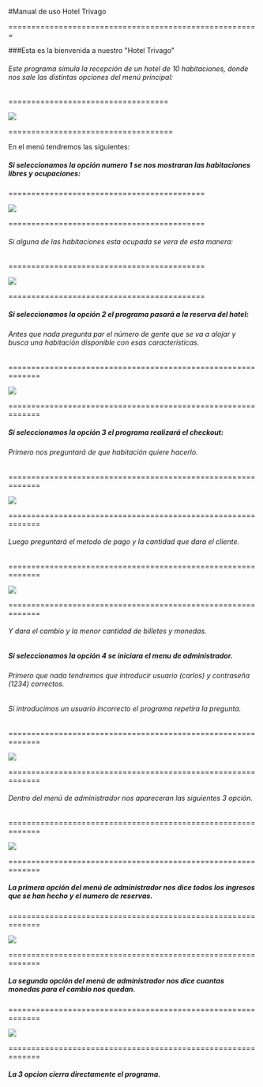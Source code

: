 #Manual de uso Hotel Trivago


=======================================================

###Esta es la bienvenida a nuestro "Hotel Trivago"

###### Este programa simula la recepción de un hotel de 10 habitaciones, donde nos sale las distintas opciones del menú principal:


===================================

![](https://cdn.discordapp.com/attachments/1158081061205577768/1174482584252727386/image.png?ex=6567c124&is=65554c24&hm=c1840662ff4c6fe71b9fefdaa1bd08db27a368a3b10a4565071d1769bb853b88&)

====================================

En el menú tendremos las siguientes:

##### Si seleccionamos la opción numero 1 se nos mostraran las habitaciones libres y ocupaciones:

===========================================

![](https://cdn.discordapp.com/attachments/1158081061205577768/1174482937178247258/image.png?ex=6567c179&is=65554c79&hm=89bab6c4ce691a95985f6026250b1ad045ac142b746da94f23cd80df4a56d65e&)

===========================================

###### Si alguna de las habitaciones esta ocupada se vera de esta manera:

===========================================

![](https://cdn.discordapp.com/attachments/1158081061205577768/1174483863070842972/image.png?ex=6567c255&is=65554d55&hm=9c40624570d3d549231e6ced16f7e581921e1c8300bd19bec76332f6f1ec64ac&)

===========================================

##### Si seleccionamos la opción 2 el programa pasará a la reserva del hotel:

###### Antes que nada pregunta par el número de gente que se va a alojar y busca una habitación disponible con esas caracteristicas.

=============================================================

![](https://cdn.discordapp.com/attachments/1158081061205577768/1174484551603597365/image.png?ex=6567c2f9&is=65554df9&hm=9d5286066b8c96ae60260277edef528d1796dde1b90f1ab6a728ecbc1066849b&)

=============================================================

##### Si seleccionamos la opción 3 el programa realizará el checkout:

###### Primero nos preguntará de que habitación quiere hacerlo.

=============================================================

![](https://cdn.discordapp.com/attachments/1158081061205577768/1174485926454497320/image.png?ex=6567c441&is=65554f41&hm=05f9d62428b614cdaf6750c5701e21202e36fcdcbefdbb92e8e325025e535ae6&)

=============================================================

###### Luego preguntará el metodo de pago y la cantidad que dara el cliente.

=============================================================

![](https://cdn.discordapp.com/attachments/1158081061205577768/1174486590115033120/image.png?ex=6567c4df&is=65554fdf&hm=706a4c2d6ab54e0bafa2fac57b569bddc203b79f2eb618e9d79f378703d50ee8&)

=============================================================

###### Y dara el cambio y la menor cantidad de billetes y monedas.


##### Si seleccionamos la opción 4 se iniciara el menu de administrador.

###### Primero que nada tendremos que introducir usuario (carlos) y contraseña (1234) correctos.
###### Si introducimos un usuario incorrecto el programa repetira la pregunta.

=============================================================

![](https://cdn.discordapp.com/attachments/1158081061205577768/1174488649400856596/image.png?ex=6567c6ca&is=655551ca&hm=a89010f5486bbddbe6036ad2fa31e36d1e16512363c83fcae597059213e654ef&)

=============================================================

###### Dentro del menú de administrador nos apareceran las siguientes 3 opción.

=============================================================

![](https://cdn.discordapp.com/attachments/1158081061205577768/1174489728389759006/image.png?ex=6567c7cc&is=655552cc&hm=fa72b65def4c7cb2184376266ae54f2cb29f3676457414e4232e58e52f020ef4&)

=============================================================

##### La primera opción del menú de administrador nos dice todos los ingresos que se han hecho y el numero de reservas.

=============================================================

![](https://cdn.discordapp.com/attachments/1158081061205577768/1174490779125829642/image.png?ex=6567c8c6&is=655553c6&hm=badc13add396f361762388edac20c8426684b6367f91268db0eb19e017ba4f13&)

=============================================================

##### La segunda opción del menú de administrador nos dice cuantas monedas para el cambio nos quedan.

=============================================================

![](https://cdn.discordapp.com/attachments/1158081061205577768/1174492064680005632/image.png?ex=6567c9f9&is=655554f9&hm=9f5489cd039593fe8289414cc95541f28fc599ea294ceb4c5136f27430d0b975&)

=============================================================

##### La 3 opcion cierra directamente el programa.
